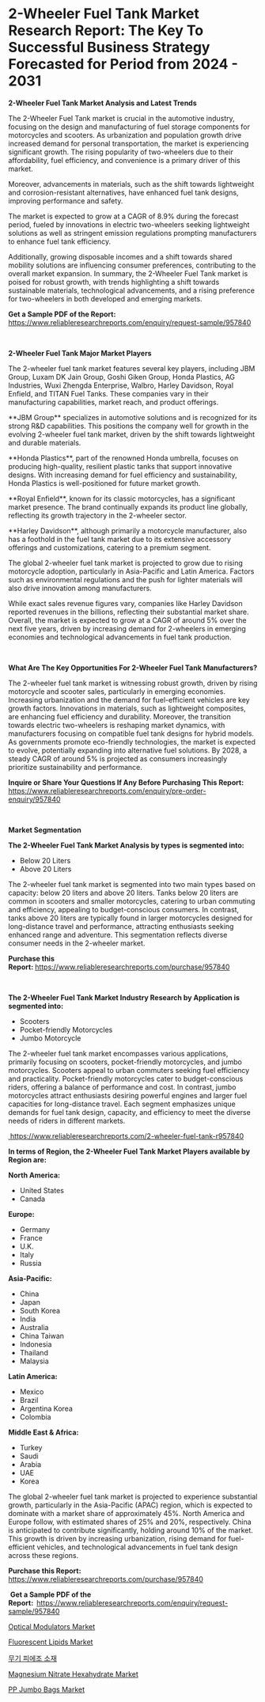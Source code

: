 <p><h1>2-Wheeler Fuel Tank Market Research Report: The Key To Successful Business Strategy Forecasted for Period from 2024 - 2031</h1></p><p><strong>2-Wheeler Fuel Tank Market Analysis and Latest Trends</strong></p>
<p><p>The 2-Wheeler Fuel Tank market is crucial in the automotive industry, focusing on the design and manufacturing of fuel storage components for motorcycles and scooters. As urbanization and population growth drive increased demand for personal transportation, the market is experiencing significant growth. The rising popularity of two-wheelers due to their affordability, fuel efficiency, and convenience is a primary driver of this market. </p><p>Moreover, advancements in materials, such as the shift towards lightweight and corrosion-resistant alternatives, have enhanced fuel tank designs, improving performance and safety. </p><p>The market is expected to grow at a CAGR of 8.9% during the forecast period, fueled by innovations in electric two-wheelers seeking lightweight solutions as well as stringent emission regulations prompting manufacturers to enhance fuel tank efficiency. </p><p>Additionally, growing disposable incomes and a shift towards shared mobility solutions are influencing consumer preferences, contributing to the overall market expansion. In summary, the 2-Wheeler Fuel Tank market is poised for robust growth, with trends highlighting a shift towards sustainable materials, technological advancements, and a rising preference for two-wheelers in both developed and emerging markets.</p></p>
<p><strong>Get a Sample PDF of the Report:&nbsp;</strong> <a href="https://www.reliableresearchreports.com/enquiry/request-sample/957840">https://www.reliableresearchreports.com/enquiry/request-sample/957840</a></p>
<p>&nbsp;</p>
<p><strong>2-Wheeler Fuel Tank Major Market Players</strong></p>
<p><p>The 2-wheeler fuel tank market features several key players, including JBM Group, Luxam DK Jain Group, Goshi Giken Group, Honda Plastics, AG Industries, Wuxi Zhengda Enterprise, Walbro, Harley Davidson, Royal Enfield, and TITAN Fuel Tanks. These companies vary in their manufacturing capabilities, market reach, and product offerings.</p><p>**JBM Group** specializes in automotive solutions and is recognized for its strong R&D capabilities. This positions the company well for growth in the evolving 2-wheeler fuel tank market, driven by the shift towards lightweight and durable materials.</p><p>**Honda Plastics**, part of the renowned Honda umbrella, focuses on producing high-quality, resilient plastic tanks that support innovative designs. With increasing demand for fuel efficiency and sustainability, Honda Plastics is well-positioned for future market growth.</p><p>**Royal Enfield**, known for its classic motorcycles, has a significant market presence. The brand continually expands its product line globally, reflecting its growth trajectory in the 2-wheeler sector.</p><p>**Harley Davidson**, although primarily a motorcycle manufacturer, also has a foothold in the fuel tank market due to its extensive accessory offerings and customizations, catering to a premium segment.</p><p>The global 2-wheeler fuel tank market is projected to grow due to rising motorcycle adoption, particularly in Asia-Pacific and Latin America. Factors such as environmental regulations and the push for lighter materials will also drive innovation among manufacturers.</p><p>While exact sales revenue figures vary, companies like Harley Davidson reported revenues in the billions, reflecting their substantial market share. Overall, the market is expected to grow at a CAGR of around 5% over the next five years, driven by increasing demand for 2-wheelers in emerging economies and technological advancements in fuel tank production.</p></p>
<p>&nbsp;</p>
<p><strong>What Are The Key Opportunities For 2-Wheeler Fuel Tank Manufacturers?</strong></p>
<p><p>The 2-wheeler fuel tank market is witnessing robust growth, driven by rising motorcycle and scooter sales, particularly in emerging economies. Increasing urbanization and the demand for fuel-efficient vehicles are key growth factors. Innovations in materials, such as lightweight composites, are enhancing fuel efficiency and durability. Moreover, the transition towards electric two-wheelers is reshaping market dynamics, with manufacturers focusing on compatible fuel tank designs for hybrid models. As governments promote eco-friendly technologies, the market is expected to evolve, potentially expanding into alternative fuel solutions. By 2028, a steady CAGR of around 5% is projected as consumers increasingly prioritize sustainability and performance.</p></p>
<p><strong>Inquire or Share Your Questions If Any Before Purchasing This Report:</strong> <a href="https://www.reliableresearchreports.com/enquiry/pre-order-enquiry/957840">https://www.reliableresearchreports.com/enquiry/pre-order-enquiry/957840</a></p>
<p>&nbsp;</p>
<p><strong>Market Segmentation</strong></p>
<p><strong>The 2-Wheeler Fuel Tank Market Analysis by types is segmented into:</strong></p>
<p><ul><li>Below 20 Liters</li><li>Above 20 Liters</li></ul></p>
<p><p>The 2-wheeler fuel tank market is segmented into two main types based on capacity: below 20 liters and above 20 liters. Tanks below 20 liters are common in scooters and smaller motorcycles, catering to urban commuting and efficiency, appealing to budget-conscious consumers. In contrast, tanks above 20 liters are typically found in larger motorcycles designed for long-distance travel and performance, attracting enthusiasts seeking enhanced range and adventure. This segmentation reflects diverse consumer needs in the 2-wheeler market.</p></p>
<p><strong>Purchase this Report:&nbsp;</strong><a href="https://www.reliableresearchreports.com/purchase/957840">https://www.reliableresearchreports.com/purchase/957840</a></p>
<p>&nbsp;</p>
<p><strong>The 2-Wheeler Fuel Tank Market Industry Research by Application is segmented into:</strong></p>
<p><ul><li>Scooters</li><li>Pocket-friendly Motorcycles</li><li>Jumbo Motorcycle</li></ul></p>
<p><p>The 2-wheeler fuel tank market encompasses various applications, primarily focusing on scooters, pocket-friendly motorcycles, and jumbo motorcycles. Scooters appeal to urban commuters seeking fuel efficiency and practicality. Pocket-friendly motorcycles cater to budget-conscious riders, offering a balance of performance and cost. In contrast, jumbo motorcycles attract enthusiasts desiring powerful engines and larger fuel capacities for long-distance travel. Each segment emphasizes unique demands for fuel tank design, capacity, and efficiency to meet the diverse needs of riders in different markets.</p></p>
<p><a href="https://www.reliableresearchreports.com/2-wheeler-fuel-tank-r957840">&nbsp;https://www.reliableresearchreports.com/2-wheeler-fuel-tank-r957840</a></p>
<p><strong>In terms of Region, the 2-Wheeler Fuel Tank Market Players available by Region are:</strong></p>
<p>
    <p> <strong> North America: </strong>
        <ul>
            <li>United States</li>
            <li>Canada</li>
        </ul>
        </p> 
    <p> <strong> Europe: </strong>
        <ul>
            <li>Germany</li>
            <li>France</li>
            <li>U.K.</li>
            <li>Italy</li>
            <li>Russia</li>
        </ul>
        </p> 
    <p> <strong> Asia-Pacific: </strong>
        <ul>
            <li>China</li>
            <li>Japan</li>
            <li>South Korea</li>
            <li>India</li>
            <li>Australia</li>
            <li>China Taiwan</li>
            <li>Indonesia</li>
            <li>Thailand</li>
            <li>Malaysia</li>
        </ul>
        </p> 
    <p> <strong> Latin America: </strong>
        <ul>
            <li>Mexico</li>
            <li>Brazil</li>
            <li>Argentina Korea</li>
            <li>Colombia</li>
        </ul>
        </p> 
    <p> <strong> Middle East & Africa: </strong>
        <ul>
            <li>Turkey</li>
            <li>Saudi</li>
            <li>Arabia</li>
            <li>UAE</li>
            <li>Korea</li>
        </ul>
    </p>
    </p>
<p><p>The global 2-wheeler fuel tank market is projected to experience substantial growth, particularly in the Asia-Pacific (APAC) region, which is expected to dominate with a market share of approximately 45%. North America and Europe follow, with estimated shares of 25% and 20%, respectively. China is anticipated to contribute significantly, holding around 10% of the market. This growth is driven by increasing urbanization, rising demand for fuel-efficient vehicles, and technological advancements in fuel tank design across these regions.</p></p>
<p><strong>Purchase this Report: </strong><a href="https://www.reliableresearchreports.com/purchase/957840">https://www.reliableresearchreports.com/purchase/957840</a></p>
<p>&nbsp;<strong>Get a Sample PDF of the Report:&nbsp;&nbsp;</strong><a href="https://www.reliableresearchreports.com/enquiry/request-sample/957840">https://www.reliableresearchreports.com/enquiry/request-sample/957840</a></p>
<p><strong></strong></p>
<p><p><a href="https://www.linkedin.com/pulse/optical-modulators-market-overview-global-trends-future-prospects-a0ahf?trackingId=NzbAszFWTkGMSvXAKsuDuA%3D%3D">Optical Modulators Market</a></p><p><a href="https://medium.com/@jarredmertz12/this-fluorescent-lipids-market-research-report-evaluates-the-key-market-trends-drivers-and-eceb524ceaa0">Fluorescent Lipids Market</a></p><p><a href="https://medium.com/@reyeshowell_6566/%EB%AC%B4%EA%B8%B0-%EC%95%95%EC%A0%84-%EC%9E%AC%EB%A3%8C-%EC%82%B0%EC%97%85%EC%97%90-%EB%8C%80%ED%95%9C-%ED%86%B5%EC%B0%B0-%EC%8B%9C%EC%9E%A5-%EC%9E%AC%EB%AC%B4-%EC%83%81%ED%83%9C-%EC%8B%9C%EC%9E%A5-%EA%B7%9C%EB%AA%A8-%EB%B0%8F-2031%EB%85%84%EA%B9%8C%EC%A7%80%EC%9D%98-%EC%88%98%EC%9D%B5-%EB%B6%84%EC%84%9D-8ab95ea355c8">무기 피에조 소재</a></p><p><a href="https://issuu.com/reportprime-2/docs/magnesium-nitrate-hexahydrate-marke_6e886711df14a1">Magnesium Nitrate Hexahydrate Market</a></p><p><a href="https://issuu.com/reportprime-2/docs/pp-jumbo-bags-market-size-2030.pptx_8cdf1790deeba9">PP Jumbo Bags Market</a></p></p>
